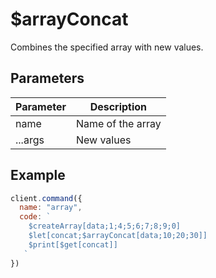 # $arrayConcat
Combines the specified array with new values.

## Parameters
| Parameter | Description |
| --------- | ------------ |
| name | Name of the array |
| ...args | New values |

## Example
```js
client.command({
  name: "array",
  code: `
    $createArray[data;1;4;5;6;7;8;9;0]
    $let[concat;$arrayConcat[data;10;20;30]]
    $print[$get[concat]]
   `
})
```